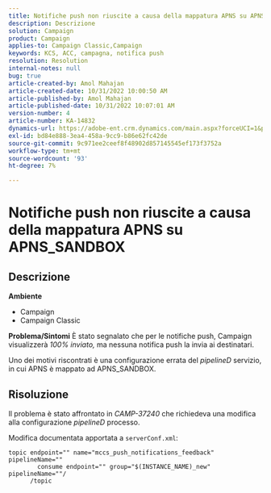 ```yaml
---
title: Notifiche push non riuscite a causa della mappatura APNS su APNS_SANDBOX
description: Descrizione
solution: Campaign
product: Campaign
applies-to: Campaign Classic,Campaign
keywords: KCS, ACC, campagna, notifica push
resolution: Resolution
internal-notes: null
bug: true
article-created-by: Amol Mahajan
article-created-date: 10/31/2022 10:00:50 AM
article-published-by: Amol Mahajan
article-published-date: 10/31/2022 10:07:01 AM
version-number: 4
article-number: KA-14832
dynamics-url: https://adobe-ent.crm.dynamics.com/main.aspx?forceUCI=1&pagetype=entityrecord&etn=knowledgearticle&id=858fafe5-0259-ed11-9561-6045bd006079
exl-id: bd84e888-3ea4-458a-9cc9-b86e62fc42de
source-git-commit: 9c971ee2ceef8f48902d857145545ef173f3752a
workflow-type: tm+mt
source-wordcount: '93'
ht-degree: 7%

---
```


# Notifiche push non riuscite a causa della mappatura APNS su APNS_SANDBOX

## Descrizione

<b>Ambiente</b>
- Campaign
- Campaign Classic



<b>Problema/Sintomi</b>
È stato segnalato che per le notifiche push, Campaign visualizzerà *100% inviato,* ma nessuna notifica push la invia ai destinatari.

Uno dei motivi riscontrati è una configurazione errata del *pipelineD* servizio, in cui APNS è mappato ad APNS_SANDBOX.


## Risoluzione


Il problema è stato affrontato in *CAMP-37240* che richiedeva una modifica alla configurazione *pipelineD* processo.

Modifica documentata apportata a `serverConf.xml`:


```
topic endpoint="" name="mccs_push_notifications_feedback" pipelineName=""
        consume endpoint="" group="$(INSTANCE_NAME)_new" pipelineName=""/
      /topic
```
